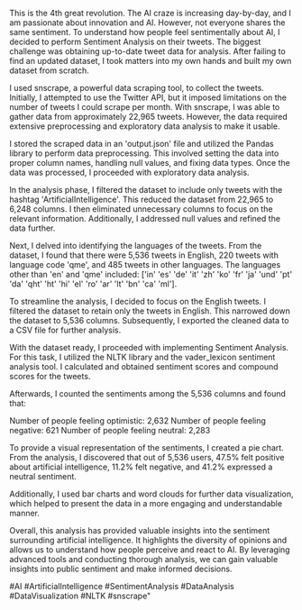 This is the 4th great revolution. The AI craze is increasing day-by-day, and I am passionate about innovation and AI. However, not everyone shares the same sentiment. To understand how people feel sentimentally about AI, I decided to perform Sentiment Analysis on their tweets. The biggest challenge was obtaining up-to-date tweet data for analysis. After failing to find an updated dataset, I took matters into my own hands and built my own dataset from scratch.

I used snscrape, a powerful data scraping tool, to collect the tweets. Initially, I attempted to use the Twitter API, but it imposed limitations on the number of tweets I could scrape per month. With snscrape, I was able to gather data from approximately 22,965 tweets. However, the data required extensive preprocessing and exploratory data analysis to make it usable.

I stored the scraped data in an 'output.json' file and utilized the Pandas library to perform data preprocessing. This involved setting the data into proper column names, handling null values, and fixing data types. Once the data was processed, I proceeded with exploratory data analysis.

In the analysis phase, I filtered the dataset to include only tweets with the hashtag 'ArtificialIntelligence'. This reduced the dataset from 22,965 to 6,248 columns. I then eliminated unnecessary columns to focus on the relevant information. Additionally, I addressed null values and refined the data further.

Next, I delved into identifying the languages of the tweets. From the dataset, I found that there were 5,536 tweets in English, 220 tweets with language code 'qme', and 485 tweets in other languages. The languages other than 'en' and 'qme' included: ['in' 'es' 'de' 'it' 'zh' 'ko' 'fr' 'ja' 'und' 'pt' 'da' 'qht' 'ht' 'hi' 'el' 'ro' 'ar' 'lt' 'bn' 'ca' 'ml'].

To streamline the analysis, I decided to focus on the English tweets. I filtered the dataset to retain only the tweets in English. This narrowed down the dataset to 5,536 columns. Subsequently, I exported the cleaned data to a CSV file for further analysis.

With the dataset ready, I proceeded with implementing Sentiment Analysis. For this task, I utilized the NLTK library and the vader_lexicon sentiment analysis tool. I calculated and obtained sentiment scores and compound scores for the tweets.

Afterwards, I counted the sentiments among the 5,536 columns and found that:

Number of people feeling optimistic: 2,632
Number of people feeling negative: 621
Number of people feeling neutral: 2,283

To provide a visual representation of the sentiments, I created a pie chart. From the analysis, I discovered that out of 5,536 users, 47.5% felt positive about artificial intelligence, 11.2% felt negative, and 41.2% expressed a neutral sentiment.

Additionally, I used bar charts and word clouds for further data visualization, which helped to present the data in a more engaging and understandable manner.

Overall, this analysis has provided valuable insights into the sentiment surrounding artificial intelligence. It highlights the diversity of opinions and allows us to understand how people perceive and react to AI. By leveraging advanced tools and conducting thorough analysis, we can gain valuable insights into public sentiment and make informed decisions.

#AI #ArtificialIntelligence #SentimentAnalysis #DataAnalysis #DataVisualization #NLTK #snscrape"
